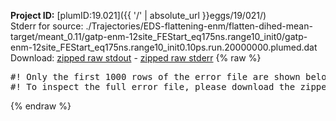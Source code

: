 **Project ID:** [plumID:19.021]({{ '/' | absolute_url }}eggs/19/021/)  
Stderr for source:  ./Trajectories/EDS-flattening-enm/flatten-dihed-mean-target/meant_0.11/gatp-enm-12site_FEStart_eq175ns.range10_init0/gatp-enm-12site_FEStart_eq175ns.range10_init0.10ps.run.20000000.plumed.dat   
Download: [zipped raw stdout](gatp-enm-12site_FEStart_eq175ns.range10_init0.10ps.run.20000000.plumed.dat.plumed.stdout.txt.zip) - [zipped raw stderr](gatp-enm-12site_FEStart_eq175ns.range10_init0.10ps.run.20000000.plumed.dat.plumed.stderr.txt.zip) 
{% raw %}
<pre>
#! Only the first 1000 rows of the error file are shown below
#! To inspect the full error file, please download the zipped raw stderr file above
</pre>
{% endraw %}
